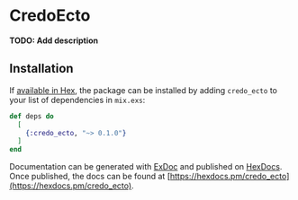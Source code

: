 # CredoEcto

**TODO: Add description**

## Installation

If [available in Hex](https://hex.pm/docs/publish), the package can be installed
by adding `credo_ecto` to your list of dependencies in `mix.exs`:

```elixir
def deps do
  [
    {:credo_ecto, "~> 0.1.0"}
  ]
end
```

Documentation can be generated with [ExDoc](https://github.com/elixir-lang/ex_doc)
and published on [HexDocs](https://hexdocs.pm). Once published, the docs can
be found at [https://hexdocs.pm/credo_ecto](https://hexdocs.pm/credo_ecto).

